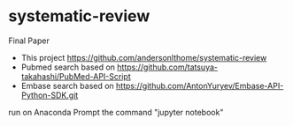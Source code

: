 # systematic-review
Final Paper

- This project https://github.com/andersonlthome/systematic-review
- Pubmed search based on https://github.com/tatsuya-takahashi/PubMed-API-Script
- Embase search based on https://github.com/AntonYuryev/Embase-API-Python-SDK.git


run on Anaconda Prompt the command "jupyter notebook"
